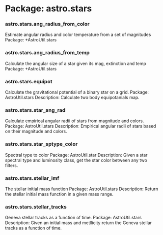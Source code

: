 # Package: astro.stars


### astro.stars.ang_radius_from_color

Estimate angular radius and color temperature from a set of magnitudes Package: +AstroUtil.stars


### astro.stars.ang_radius_from_temp

Calculate the angular size of a star given its mag, extinction and temp Package: +AstroUtil.stars


### astro.stars.equipot

Calculate the gravitational potential of a binary star on a grid. Package: AstroUtil.stars Description: Calculate two body equipotanials map.


### astro.stars.star_ang_rad

Calculate empirical angular radii of stars from magnitude and colors. Package: AstroUtil.stars Description: Empirical angular radii of stars based on their magnitude and colors.


### astro.stars.star_sptype_color

Spectral type to color Package: AstroUtil.star Description: Given a star spectral type and luminosity class, get the star color between any two filters.


### astro.stars.stellar_imf

The stellar initial mass function Package: AstroUtil.stars Description: Return the stellar initial mass function in a given mass range.


### astro.stars.stellar_tracks

Geneva stellar tracks as a function of time. Package: AstroUtil.stars Description: Given an initial mass and metllicity return the Geneva stellar tracks as a function of time.



